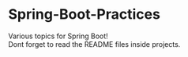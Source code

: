 # Spring-Boot-Practices

Various topics for Spring Boot! <br/>
Dont forget to read the README files inside projects.
